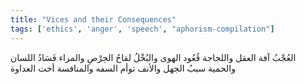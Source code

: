 ```yaml
---
title: "Vices and their Consequences"
tags: ['ethics', 'anger', 'speech', "aphorism-compilation"]
---
```


 العُجْبُ آفة العقل واللجاجة قُعُود الهوى والبُخْلُ لقاحُ الحِرْصِ والمراء فَسَادُ اللسان والحمية سببُ الجهل والأنف توأم السفه والمنافسة أخت العداوة
